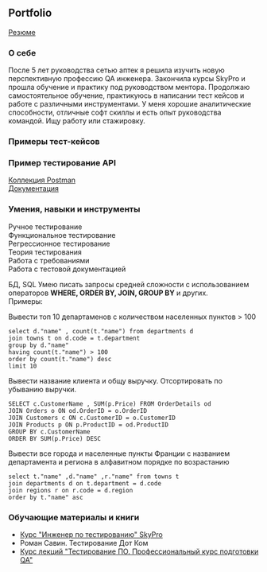 ## Portfolio

[Резюме](https://iradzen.github.io/)

### О себе

После 5 лет руководства сетью аптек я решила изучить новую перспективную профессию QA инженера. Закончила курсы SkyPro и прошла обучение и практику под руководством ментора. Продолжаю самостоятельное обучение, практикуюсь в написании тест кейсов и работе с различными инструментами. У меня хорошие аналитические способности, отличные софт скиллы и есть опыт руководства командой. Ищу работу или стажировку.

### Примеры тест-кейсов

### Пример тестирование API
[Коллекция Postman](https://documenter.getpostman.com/view/27289013/2s93eYUBqg)  
[Документация](https://docs.spacexdata.com/)

### Умения, навыки и инструменты

Ручное тестирование  
Функциональное тестирование  
Регрессионное тестирование  
Теория тестирования  
Работа с требованиями  
Работа с тестовой документацией  

БД, SQL
Умею писать запросы средней сложности с использованием операторов **WHERE, ORDER BY, JOIN, GROUP BY** и других.  
Примеры:  

Вывести топ 10 департаменов с количеством населенных пунктов > 100  
```
select d."name" , count(t."name") from departments d
join towns t on d.code = t.department
group by d."name"
having count(t."name") > 100
order by count(t."name") desc
limit 10
```

Вывести название клиента и общу выручку. Отсортировать по убыванию выручки.
```
SELECT c.CustomerName , SUM(p.Price) FROM OrderDetails od
JOIN Orders o ON od.OrderID = o.OrderID
JOIN Customers c ON c.CustomerID = o.CustomerID
JOIN Products p ON p.ProductID = od.ProductID
GROUP BY c.CustomerName
ORDER BY SUM(p.Price) DESC
```

Вывести все города и населенные пункты Франции с названием департамента и региона в алфавитном порядке по возрастанию  
```
select t."name" ,d."name" ,r."name" from towns t
join departments d on t.department = d.code
join regions r on r.code = d.region
order by t."name" asc
```

### Обучающие материалы и книги

* [Курс "Инженер по тестированию" SkyPro](https://sky.pro/courses/programming/qa-engineer)
* Роман Савин. Тестирование Дот Ком
* [Курс лекций "Тестирование ПО. Профессиональный курс подготовки QA"](https://www.youtube.com/watch?v=MmbVEwYnWTs&list=PLZqgWWF4O-zg03RGSZ2GpHLE3BmO8bjKo)

